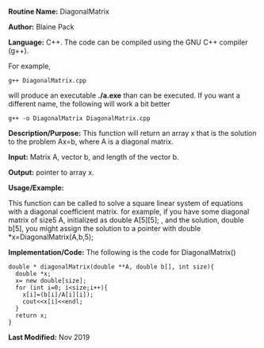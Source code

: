 **Routine Name:**           DiagonalMatrix

**Author:** Blaine Pack

**Language:** C++. The code can be compiled using the GNU C++ compiler (g++).

For example,

    g++ DiagonalMatrix.cpp

will produce an executable **./a.exe** than can be executed. If you want a
different name, the following will work a bit
better

    g++ -o DiagonalMatrix DiagonalMatrix.cpp

**Description/Purpose:** This function will return an array x that is the solution
to the problem Ax=b, where A is a diagonal matrix.

**Input:** Matrix A, vector b, and length of the vector b.

**Output:** pointer to array x.

**Usage/Example:**

This function can be called to solve a square linear system of equations with a
diagonal coefficient matrix. for example, if you have some diagonal matrix of
size5 A, initialized as
    double A[5][5];
  , and the solution, double b[5], you might
assign the solution to a pointer with
    double *x=DiagonalMatrix(A,b,5);


**Implementation/Code:** The following is the code for DiagonalMatrix()

    double * diagonalMatrix(double **A, double b[], int size){
      double *x;
      x= new double[size];
      for (int i=0; i<size;i++){
        x[i]=(b[i]/A[i][i]);
        cout<<x[i]<<endl;
      }
      return x;
    }

**Last Modified:** Nov 2019
